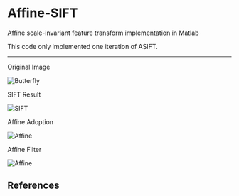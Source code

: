 # Affine-SIFT
Affine scale-invariant feature transform implementation in Matlab

This code only implemented one iteration of ASIFT.

---

Original Image

![Butterfly](https://raw.githubusercontent.com/rijn/Affine-SIFT/master/images/butterfly.jpg)

SIFT Result

![SIFT](https://raw.githubusercontent.com/rijn/Affine-SIFT/master/images/sift.jpg)

Affine Adoption

![Affine](https://raw.githubusercontent.com/rijn/Affine-SIFT/master/images/affine.jpg)

Affine Filter

![Affine](https://raw.githubusercontent.com/rijn/Affine-SIFT/master/images/filter.jpg)

## References